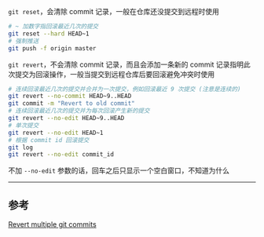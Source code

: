 `git reset`，会清除 commit 记录，一般在仓库还没提交到远程时使用

```bash
# ~ 加数字指回滚最近几次的提交
git reset --hard HEAD~1
# 强制推送
git push -f origin master
```

`git revert`，不会清除 commit 记录，而且会添加一条新的 commit 记录指明此次提交为回滚操作，一般当提交到远程仓库后要回滚避免冲突时使用

```bash
# 连续回滚最近几次的提交并合并为一次提交，例如回滚最近 9 次提交 (注意是连续的)
git revert --no-commit HEAD~9..HEAD
git commit -m "Revert to old commit"
# 连续回滚最近几次的提交并为每次回滚产生新的提交
git revert --no-edit HEAD~9..HEAD
# 单次提交
git revert --no-edit HEAD~1
# 根据 commit id 回滚提交
git log
git revert --no-edit commit_id
```

不加 `--no-edit` 参数的话，回车之后只显示一个空白窗口，不知道为什么

---

## 参考

[Revert multiple git commits](https://stackoverflow.com/questions/1463340/revert-multiple-git-commits)